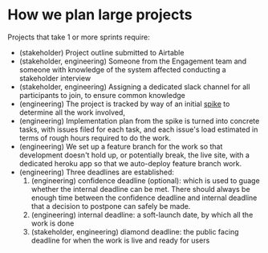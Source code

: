 # How we plan large projects

Projects that take 1 or more sprints require:

- (stakeholder) Project outline submitted to Airtable
- (stakeholder, engineering) Someone from the Engagement team and someone with knowledge of the system affected conducting a stakeholder interview
- (stakeholder, engineering) Assigning a dedicated slack channel for all participants to join, to ensure common knowledge
- (engineering) The project is tracked by way of an initial [spike](https://en.wikipedia.org/wiki/Spike_(software_development)) to determine all the work involved,
- (engineering) Implementation plan from the spike is turned into concrete tasks, with issues filed for each task, and each issue's load estimated in terms of rough hours required to do the work.
- (engineering) We set up a feature branch for the work so that development doesn't hold up, or potentially break, the live site, with a dedicated heroku app so that we auto-deploy feature branch work.
- (engineering) Three deadlines are established:
  1. (engineering) confidence deadline (optional): which is used to guage whether the internal deadline can be met. There should always be enough time between the confidence deadline and internal deadline that a decision to postpone can safely be made.
  1. (engineering) internal deadline: a soft-launch date, by which all the work is done
  1. (stakeholder, engineering) diamond deadline: the public facing deadline for when the work is live and ready for users
